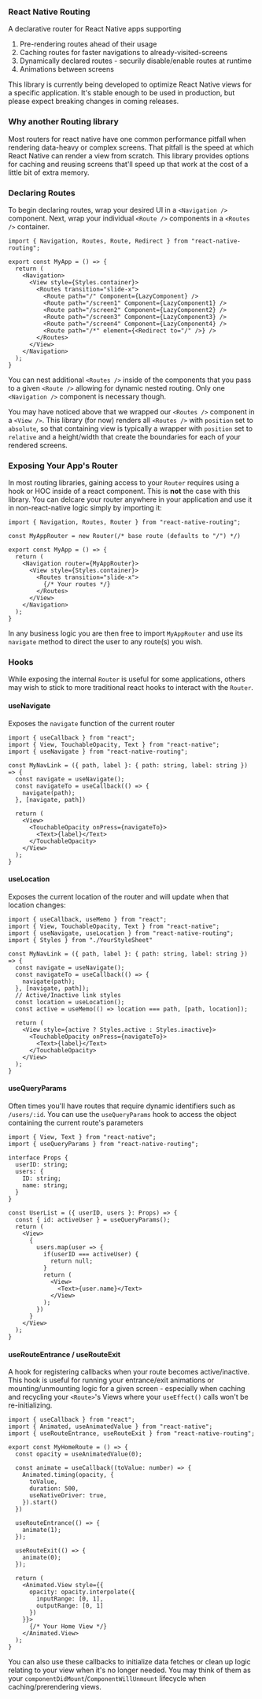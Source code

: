 ### React Native Routing
A declarative router for React Native apps supporting

1. Pre-rendering routes ahead of their usage
2. Caching routes for faster navigations to already-visited-screens
3. Dynamically declared routes - securily disable/enable routes at runtime 
4. Animations between screens

This library is currently being developed to optimize React Native views for a specific application. It's stable enough to be used in production, but please expect breaking changes in coming releases.

### Why another Routing library
Most routers for react native have one common performance pitfall when rendering data-heavy or complex screens. That pitfall is the speed at which React Native can render a view from scratch. This library provides options for caching and reusing screens that'll speed up that work at the cost of a little bit of extra memory.

### Declaring Routes
To begin declaring routes, wrap your desired UI in a `<Navigation />` component. Next, wrap your individual `<Route />` components in a `<Routes />` container. 
```tsx
import { Navigation, Routes, Route, Redirect } from "react-native-routing";

export const MyApp = () => {
  return (
    <Navigation>
      <View style={Styles.container}>
        <Routes transition="slide-x">
          <Route path="/" Component={LazyComponent} />
          <Route path="/screen1" Component={LazyComponent1} />
          <Route path="/screen2" Component={LazyComponent2} />
          <Route path="/screen3" Component={LazyComponent3} />
          <Route path="/screen4" Component={LazyComponent4} />
          <Route path="/*" element={<Redirect to="/" />} />
        </Routes>
      </View>
    </Navigation>
  );
}
```
You can nest additional `<Routes />` inside of the components that you pass to a given `<Route />` allowing for dynamic nested routing. Only one `<Navigation />` component is necessary though.

You may have noticed above that we wrapped our `<Routes />` component in a `<View />`. This library (for now) renders all `<Routes />` with `position` set to `absolute`, so that containing view is typically a wrapper with `position` set to `relative` and a height/width that create the boundaries for each of your rendered screens.

### Exposing Your App's Router
In most routing libraries, gaining access to your `Router` requires using a hook or HOC inside of a react component. This is **not** the case with this library. You can delcare your router anywhere in your application and use it in non-react-native logic simply by importing it:

```tsx
import { Navigation, Routes, Router } from "react-native-routing";

const MyAppRouter = new Router(/* base route (defaults to "/") */)

export const MyApp = () => {
  return (
    <Navigation router={MyAppRouter}>
      <View style={Styles.container}>
        <Routes transition="slide-x">
          {/* Your routes */}
        </Routes>
      </View>
    </Navigation>
  );
}
```
In any business logic you are then free to import `MyAppRouter` and use its `navigate` method to direct the user to any route(s) you wish.

### Hooks
While exposing the internal `Router` is useful for some applications, others may wish to stick to more traditional react hooks to interact with the `Router`.

#### useNavigate
Exposes the `navigate` function of the current router
```tsx
import { useCallback } from "react";
import { View, TouchableOpacity, Text } from "react-native";
import { useNavigate } from "react-native-routing";

const MyNavLink = ({ path, label }: { path: string, label: string }) => {
  const navigate = useNavigate();
  const navigateTo = useCallback(() => {
    navigate(path);
  }, [navigate, path])

  return (
    <View>
      <TouchableOpacity onPress={navigateTo}> 
        <Text>{label}</Text>
      </TouchableOpacity>
    </View>
  );
}
```

#### useLocation
Exposes the current location of the router and will update when that location changes:
```tsx
import { useCallback, useMemo } from "react";
import { View, TouchableOpacity, Text } from "react-native";
import { useNavigate, useLocation } from "react-native-routing";
import { Styles } from "./YourStyleSheet"

const MyNavLink = ({ path, label }: { path: string, label: string }) => {
  const navigate = useNavigate();
  const navigateTo = useCallback(() => {
    navigate(path);
  }, [navigate, path]);
  // Active/Inactive link styles
  const location = useLocation();
  const active = useMemo(() => location === path, [path, location]);

  return (
    <View style={active ? Styles.active : Styles.inactive}>
      <TouchableOpacity onPress={navigateTo}> 
        <Text>{label}</Text>
      </TouchableOpacity>
    </View>
  );
}
```

#### useQueryParams
Often times you'll have routes that require dynamic identifiers such as `/users/:id`. You can use the `useQueryParams` hook to access the object containing the current route's parameters
```tsx
import { View, Text } from "react-native";
import { useQueryParams } from "react-native-routing";

interface Props {
  userID: string;
  users: {
    ID: string;
    name: string;
  }
}

const UserList = ({ userID, users }: Props) => {
  const { id: activeUser } = useQueryParams();
  return (
    <View>
      {
        users.map(user => {
          if(userID === activeUser) {
            return null;
          }
          return (
            <View> 
              <Text>{user.name}</Text>
            </View>
          );
        })
      }
    </View>
  );
}
```

#### useRouteEntrance / useRouteExit
A hook for registering callbacks when your route becomes active/inactive. This hook is useful for running your entrance/exit animations or mounting/unmounting logic for a given screen - especially when caching and recycling your `<Route>`'s Views where your `useEffect()` calls won't be re-initializing.

```tsx
import { useCallback } from "react";
import { Animated, useAnimatedValue } from "react-native";
import { useRouteEntrance, useRouteExit } from "react-native-routing";

export const MyHomeRoute = () => {
  const opacity = useAnimatedValue(0);

  const animate = useCallback((toValue: number) => {
    Animated.timing(opacity, {
      toValue,
      duration: 500,
      useNativeDriver: true,
    }).start()
  })

  useRouteEntrance(() => {
    animate(1);
  });

  useRouteExit(() => {
    animate(0);
  });

  return (
    <Animated.View style={{
      opacity: opacity.interpolate({
        inputRange: [0, 1],
        outputRange: [0, 1]
      })
    }}>
      {/* Your Home View */}
    </Animated.View>
  );
}
```
You can also use these callbacks to initialize data fetches or clean up logic relating to your view when it's no longer needed. You may think of them as your `componentDidMount`/`ComponentWillUnmount` lifecycle when caching/prerendering views.

